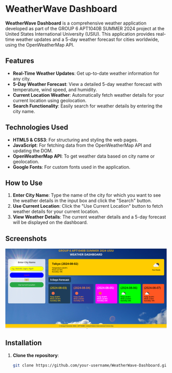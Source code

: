 # WeatherWave Dashboard

**WeatherWave Dashboard** is a comprehensive weather application developed as part of the GROUP 6 APT1040B SUMMER 2024 project at the United States International University (USIU). This application provides real-time weather updates and a 5-day weather forecast for cities worldwide, using the OpenWeatherMap API.

## Features

- **Real-Time Weather Updates**: Get up-to-date weather information for any city.
- **5-Day Weather Forecast**: View a detailed 5-day weather forecast with temperature, wind speed, and humidity.
- **Current Location Weather**: Automatically fetch weather details for your current location using geolocation.
- **Search Functionality**: Easily search for weather details by entering the city name.

## Technologies Used

- **HTML5 & CSS3**: For structuring and styling the web pages.
- **JavaScript**: For fetching data from the OpenWeatherMap API and updating the DOM.
- **OpenWeatherMap API**: To get weather data based on city name or geolocation.
- **Google Fonts**: For custom fonts used in the application.

## How to Use

1. **Enter City Name**: Type the name of the city for which you want to see the weather details in the input box and click the "Search" button.
2. **Use Current Location**: Click the "Use Current Location" button to fetch weather details for your current location.
3. **View Weather Details**: The current weather details and a 5-day forecast will be displayed on the dashboard.

## Screenshots

![WeatherWave Dashboard](Project.PIC.png)

## Installation

1. **Clone the repository**:
   ```sh
   git clone https://github.com/your-username/WeatherWave-Dashboard.git
